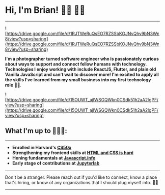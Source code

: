 # Hi, I'm Brian! 🕺🏿 👋🏿

---

![https://drive.google.com/file/d/1RJTWeRuQsEO7RZSSbKOJNvQhv9bN3Wn8/view?usp=sharing](https://drive.google.com/file/d/1RJTWeRuQsEO7RZSSbKOJNvQhv9bN3Wn8/view?usp=sharing)

**I'm a photographer turned software engineer who is passionately curious about ways to support and connect fellow humans with technology. Technologies I enjoy working with include ReactJS, Flutter, and plain old Vanilla JavaScript and can't wait to discover more! I'm excited to apply all the skills I've learned from my small business into my first technology role** ✊🏿.

![https://drive.google.com/file/d/15OUWT_ajlWSGQWkn0CSdk51h2aA2lgPF/view?usp=sharing](https://drive.google.com/file/d/15OUWT_ajlWSGQWkn0CSdk51h2aA2lgPF/view?usp=sharing)

## What I'm up to 👨🏿‍💻:

---

-   **Enrolled in Harvard's [CS50x](https://cs50.harvard.edu/x/2020/)**
-   **Strengthening my frontend skills at [HTML and CSS is hard](https://www.internetingishard.com/html-and-css/introduction/)**
-   **Honing fundamentals at [Javascript.info](https://javascript.info/)**
-   **Early stage of contributions at [Jupyterlab](https://jupyter.org/)**

---

Don't be a stranger. Please reach out if you'd like to connect, know a place that's hiring, or know of any organizations that I should plug myself into. 👌🏿

---
